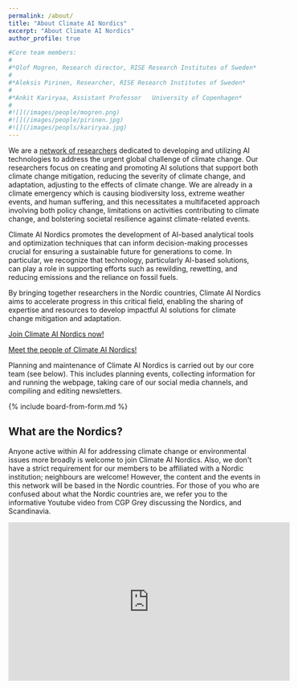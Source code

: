 ```yaml
---
permalink: /about/
title: "About Climate AI Nordics"
excerpt: "About Climate AI Nordics"
author_profile: true

#Core team members:
#
#*Olof Mogren, Research director, RISE Research Institutes of Sweden*
#
#*Aleksis Pirinen, Researcher, RISE Research Institutes of Sweden*
#
#*Ankit Kariryaa, Assistant Professor	University of Copenhagen*
#
#![](/images/people/mogren.png)
#![](/images/people/pirinen.jpg)
#![](/images/peopls/kariryaa.jpg)
---
```


<style>
img {
  width: 8em;
  float: right;
  padding: 1em 0em 1em 1em;
}
</style>



We are a [network of researchers](/people/) dedicated to developing and utilizing AI technologies to address the urgent global challenge of climate change. Our researchers focus on creating and promoting AI solutions that support both climate change mitigation, reducing the severity of climate change, and adaptation, adjusting to the effects of climate change. We are already in a climate emergency which is causing biodiversity loss, extreme weather events, and human suffering, and this necessitates a multifaceted approach involving both policy change, limitations on activities contributing to climate change, and bolstering societal resilience against climate-related events.

Climate AI Nordics promotes the development of AI-based analytical tools and optimization techniques that can inform decision-making processes crucial for ensuring a sustainable future for generations to come. In particular, we recognize that technology, particularly AI-based solutions, can play a role in supporting efforts such as rewilding, rewetting, and reducing emissions and the reliance on fossil fuels.

By bringing together researchers in the Nordic countries, Climate AI Nordics aims to accelerate progress in this critical field, enabling the sharing of expertise and resources to develop impactful AI solutions for climate change mitigation and adaptation.

<!--
* Foster collaboration and knowledge exchange through seminars and workshops.
* Help develop AI-driven solutions that contribute to the creation of climate-friendly products and services, optimize processes for efficiency and sustainability, and promote justice in addressing the impacts of climate change.
We hope that the collaborative nature of Climate AI Nordics will accelerate progress in this critical field, enabling the sharing of expertise and resources to develop impactful AI solutions for climate change mitigation and adaptation.-->

[Join Climate AI Nordics now!](/join/)

[Meet the people of Climate AI Nordics!](/people/)

Planning and maintenance of Climate AI Nordics is carried out by our core team (see below). This includes planning events, collecting information for and running the webpage, taking care of our social media channels, and compiling and editing newsletters. 

{% include board-from-form.md %}

## What are the Nordics?

Anyone active within AI for addressing climate change or environmental issues more broadly is welcome to join Climate AI Nordics. Also, we don't have a strict requirement for our members to be affiliated with a Nordic institution; neighbours are welcome! However, the content and the events in this network will be based in the Nordic countries. For those of you who are confused about what the Nordic countries are, we refer you to the informative Youtube video from CGP Grey discussing the Nordics, and Scandinavia.

<iframe width="560" height="315" src="https://www.youtube.com/embed/TsXMe8H6iyc?si=IJ9u3i-gEXubN9zq" title="YouTube video player" frameborder="0" allow="accelerometer; autoplay; clipboard-write; encrypted-media; gyroscope; picture-in-picture; web-share" referrerpolicy="strict-origin-when-cross-origin" allowfullscreen></iframe>
